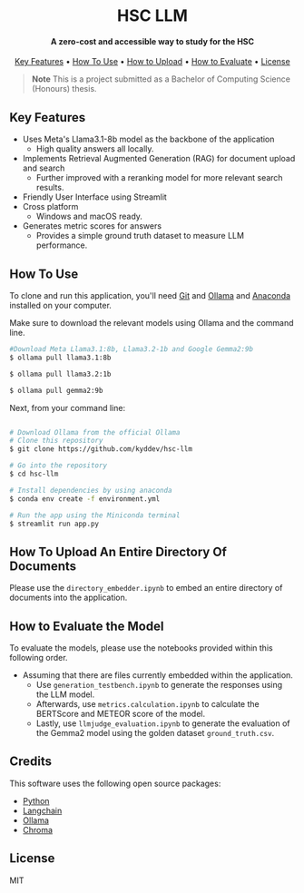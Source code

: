 
<h1 align="center">
  HSC LLM
  <br>
</h1>

<h4 align="center">A zero-cost and accessible way to study for the HSC</h4>

<p align="center">
  <a href="#key-features">Key Features</a> •
  <a href="#how-to-use">How To Use</a> •
  <a href="#how-to-upload-an-entire-directory-of-documents">How to Upload</a> •
  <a href="#how-to-evaluate-the-model">How to Evaluate</a> •
  <a href="#license">License</a>
</p>

<!-- ![screenshot](https://raw.githubusercontent.com/amitmerchant1990/electron-markdownify/master/app/img/markdownify.gif) -->

> **Note**
> This is a project submitted as a Bachelor of Computing Science (Honours) thesis. 

## Key Features

* Uses Meta's Llama3.1-8b model as the backbone of the application
  - High quality answers all locally. 
* Implements Retrieval Augmented Generation (RAG) for document upload and search
  - Further improved with a reranking model for more relevant search results. 
* Friendly User Interface using Streamlit
* Cross platform
  - Windows and macOS ready.
* Generates metric scores for answers 
  - Provides a simple ground truth dataset to measure LLM performance. 

## How To Use

To clone and run this application, you'll need [Git](https://git-scm.com) and [Ollama](https://ollama.com/) and [Anaconda](https://www.anaconda.com/download/) installed on your computer. 

Make sure to download the relevant models using Ollama and the command line.

```bash
#Download Meta Llama3.1:8b, Llama3.2-1b and Google Gemma2:9b
$ ollama pull llama3.1:8b

$ ollama pull llama3.2:1b

$ ollama pull gemma2:9b

```

Next, from your command line:

```bash

# Download Ollama from the official Ollama
# Clone this repository
$ git clone https://github.com/kyddev/hsc-llm

# Go into the repository
$ cd hsc-llm

# Install dependencies by using anaconda 
$ conda env create -f environment.yml

# Run the app using the Miniconda terminal
$ streamlit run app.py
```

## How To Upload An Entire Directory Of Documents

Please use the `directory_embedder.ipynb` to embed an entire directory of documents into the application.

## How to Evaluate the Model

To evaluate the models, please use the notebooks provided within this following order.


* Assuming that there are files currently embedded within the application.
    - Use `generation_testbench.ipynb` to generate the responses using the LLM model.
    - Afterwards, use `metrics.calculation.ipynb` to calculate the BERTScore and METEOR score of the model.
    - Lastly, use `llmjudge_evaluation.ipynb` to generate the evaluation of the Gemma2 model using the golden dataset `ground_truth.csv`. 


## Credits

This software uses the following open source packages:

- [Python](https://www.python.org/)
- [Langchain](https://www.langchain.com/)
- [Ollama](https://ollama.com/)
- [Chroma](https://www.trychroma.com/)

## License

MIT



